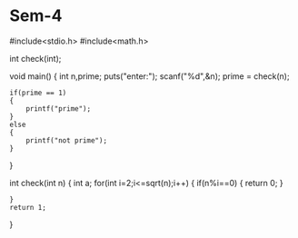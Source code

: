 # Sem-4

#include<stdio.h>
#include<math.h>

int check(int);

void main()
{
    int n,prime;
    puts("enter:");
    scanf("%d",&n);
    prime = check(n);

    if(prime == 1)
    {
        printf("prime");
    }
    else
    {
        printf("not prime");
    }
}

int check(int n)
{
    int a;
    for(int i=2;i<=sqrt(n);i++)
    {
        if(n%i==0)
        {
            return 0;
        }

    }
    return 1;
}
